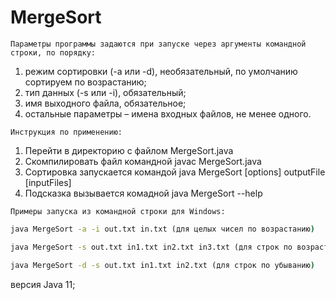 # MergeSort
`Параметры программы задаются при запуске через аргументы командной строки, по порядку:`
1. режим сортировки (-a или -d), необязательный, по умолчанию сортируем по возрастанию;
2. тип данных (-s или -i), обязательный;
3. имя выходного файла, обязательное;
4. остальные параметры – имена входных файлов, не менее одного.


`Инструкция по применению:`

1. Перейти в директорию с файлом MergeSort.java
2. Скомпилировать файл командной javac MergeSort.java
3. Сортировка запускается командой java MergeSort [options] outputFile [inputFiles]
4. Подсказка вызывается комадной java MergeSort --help


`Примеры запуска из командной строки для Windows:`
```cmd
java MergeSort -a -i out.txt in.txt (для целых чисел по возрастанию)

java MergeSort -s out.txt in1.txt in2.txt in3.txt (для строк по возрастанию)

java MergeSort -d -s out.txt in1.txt in2.txt (для строк по убыванию)
```

версия Java 11;
